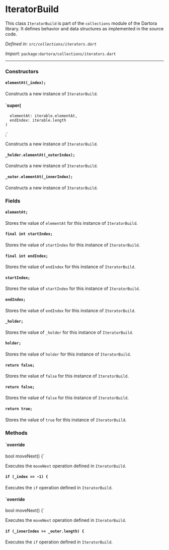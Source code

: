 # IteratorBuild

This class `IteratorBuild` is part of the `collections` module of the Dartora library. It defines behavior and data structures as implemented in the source code.

_Defined in: `src/collections/iterators.dart`_

_Import_: `package:dartora/collections/iterators.dart`


---


### Constructors

#### `elementAt(_index);`

Constructs a new instance of `IteratorBuild`.



#### `super(
      elementAt: iterable.elementAt,
      endIndex: iterable.length
    )
  ;`

Constructs a new instance of `IteratorBuild`.



#### `_holder.elementAt(_outerIndex);`

Constructs a new instance of `IteratorBuild`.



#### `_outer.elementAt(_innerIndex);`

Constructs a new instance of `IteratorBuild`.



### Fields

#### `elementAt;`

Stores the value of `elementAt` for this instance of `IteratorBuild`.



#### `final int startIndex;`

Stores the value of `startIndex` for this instance of `IteratorBuild`.



#### `final int endIndex;`

Stores the value of `endIndex` for this instance of `IteratorBuild`.



#### `startIndex;`

Stores the value of `startIndex` for this instance of `IteratorBuild`.



#### `endIndex;`

Stores the value of `endIndex` for this instance of `IteratorBuild`.



#### `_holder;`

Stores the value of `_holder` for this instance of `IteratorBuild`.



#### `holder;`

Stores the value of `holder` for this instance of `IteratorBuild`.



#### `return false;`

Stores the value of `false` for this instance of `IteratorBuild`.



#### `return false;`

Stores the value of `false` for this instance of `IteratorBuild`.



#### `return true;`

Stores the value of `true` for this instance of `IteratorBuild`.





### Methods

#### `override
  bool moveNext() {`

Executes the `moveNext` operation defined in `IteratorBuild`.



#### `if (_index == -1) {`

Executes the `if` operation defined in `IteratorBuild`.



#### `override
  bool moveNext() {`

Executes the `moveNext` operation defined in `IteratorBuild`.



#### `if (_innerIndex >= _outer.length) {`

Executes the `if` operation defined in `IteratorBuild`.


